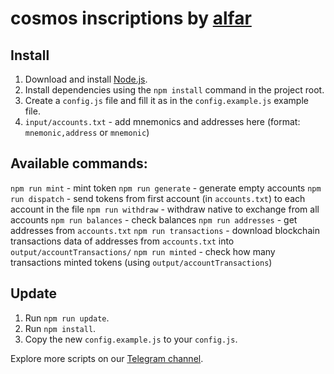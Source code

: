 # cosmos inscriptions by [alfar](https://t.me/+FozX3VZA0RIyNWY6)

## Install
1. Download and install [Node.js](https://nodejs.org/en/download).
1. Install dependencies using the `npm install` command in the project root.
1. Create a `config.js` file and fill it as in the `config.example.js` example file.
1. `input/accounts.txt` - add mnemonics and addresses here (format: `mnemonic,address` or `mnemonic`)

## Available commands:
`npm run mint` - mint token
`npm run generate` - generate empty accounts
`npm run dispatch` - send tokens from first account (in `accounts.txt`) to each account in the file
`npm run withdraw` - withdraw native to exchange from all accounts
`npm run balances` - check balances
`npm run addresses` - get addresses from `accounts.txt`
`npm run transactions` - download blockchain transactions data of addresses from `accounts.txt` into `output/accountTransactions/`
`npm run minted` - check how many transactions minted tokens (using `output/accountTransactions`)

## Update
1. Run `npm run update`.
1. Run `npm install`.
1. Copy the new `config.example.js` to your `config.js`.

Explore more scripts on our [Telegram channel](https://t.me/+FozX3VZA0RIyNWY6).
